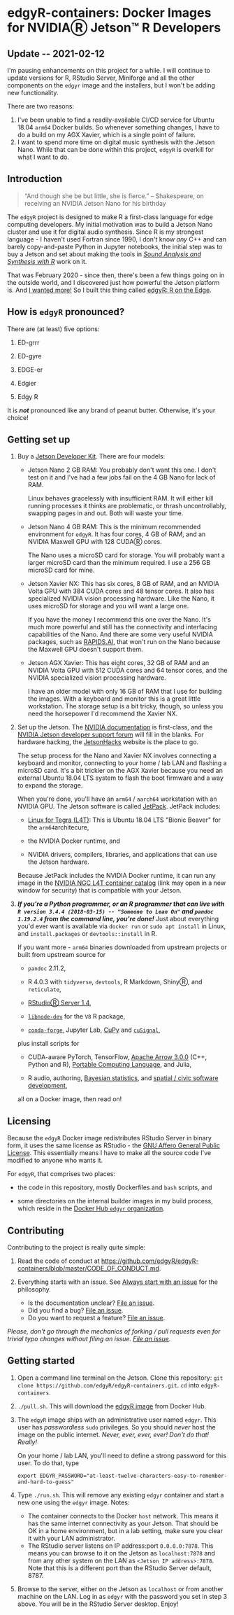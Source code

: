 # edgyR-containers: Docker Images for NVIDIAⓇ Jetson™ R Developers

## Update -- 2021-02-12
I'm pausing enhancements on this project for a while. I will continue to update
versions for R, RStudio Server, Miniforge and all the other components on the
`edgyr` image and the installers, but I won't be adding new functionality.

There are two reasons:
1. I've been unable to find a readily-available CI/CD service for Ubuntu 18.04
`arm64` Docker builds. So whenever something changes, I have to do a build
on my AGX Xavier, which is a single point of failure.
2. I want to spend more time on digital music synthesis with the Jetson Nano.
While that can be done within this project, `edgyR` is overkill for what I
want to do.

## Introduction


> “And though she be but little, she is fierce.” – Shakespeare, on
> receiving an NVIDIA Jetson Nano for his birthday

The `edgyR` project is designed to make R a first-class language for
edge computing developers. My initial motivation was to build a Jetson
Nano cluster and use it for digital audio synthesis. Since R is my
strongest language - I haven't used Fortran since 1990, I don't know
*any* C++ and can barely copy-and-paste Python in Jupyter notebooks, the
initial step was to buy a Jetson and set about making the tools in
[*Sound Analysis and Synthesis with
R*](https://www.springer.com/us/book/9783319776453 "Springer Sound Analysis and Synthesis with R page")
work on it.

That was February 2020 - since then, there's been a few things going on
in the outside world, and I discovered just how powerful the Jetson
platform is. And [I wanted
more!](https://media.giphy.com/media/D3OdaKTGlpTBC/giphy.gif) So I built
this thing called [edgyR: R on the
Edge](https://github.com/edgyR "edgyR: R on the Edge GitHub organization").

## How is `edgyR` pronounced?

There are (at least) five options:

1.  ED-grrr

2.  ED-gyre

3.  EDGE-er

4.  Edgier

5.  Edgy R

It is ***not*** pronounced like any brand of peanut butter. Otherwise,
it's your choice!

## Getting set up

1.  Buy a [Jetson Developer
    Kit](https://developer.nvidia.com/embedded/jetson-developer-kits "NVIDIA Jetson Developer Kits").
    There are four models:

    -   Jetson Nano 2 GB RAM: You probably don't want this one. I don't
        test on it and I've had a few jobs fail on the 4 GB Nano for
        lack of RAM.

        Linux behaves gracelessly with insufficient RAM. It will either
        kill running processes it thinks are problematic, or thrash
        uncontrollably, swapping pages in and out. Both will waste your
        time.

    -   Jetson Nano 4 GB RAM: This is the minimum recommended
        environment for `edgyR`. It has four cores, 4 GB of RAM, and an
        NVIDIA Maxwell GPU with 128 CUDAⓇ cores.

        The Nano uses a microSD card for storage. You will probably want
        a larger microSD card than the minimum required. I use a 256 GB
        microSD card for mine.

    -   Jetson Xavier NX: This has six cores, 8 GB of RAM, and an NVIDIA
        Volta GPU with 384 CUDA cores and 48 tensor cores. It also has
        specialized NVIDIA vision processing hardware. Like the Nano, it
        uses microSD for storage and you will want a large one.

        If you have the money I recommend this one over the Nano. It's
        much more powerful and still has the connectivity and
        interfacing capabilities of the Nano. And there are some very
        useful NVIDIA packages, such as
        [RAPIDS.AI](https://rapids.ai/ "RAPIDS.AI"), that won't run on
        the Nano because the Maxwell GPU doesn't support them.

    -   Jetson AGX Xavier: This has eight cores, 32 GB of RAM and an
        NVIDIA Volta GPU with 512 CUDA cores and 64 tensor cores, and
        the NVIDIA specialized vision processing hardware.

        I have an older model with only 16 GB of RAM that I use for
        building the images. With a keyboard and monitor this is a great
        little workstation. The storage setup is a bit tricky, though,
        so unless you need the horsepower I'd recommend the Xavier NX.

2.  Set up the Jetson. The [NVIDIA
    documentation](https://developer.nvidia.com/embedded/learn/getting-started-jetson "NVIDIA Jetson getting started")
    is first-class, and the [NVIDIA Jetson developer support
    forum](https://forums.developer.nvidia.com/c/agx-autonomous-machines/jetson-embedded-systems/70 "NVIDIA Jetson developer support forum")
    will fill in the blanks. For hardware hacking, the
    [JetsonHacks](https://www.jetsonhacks.com/ "JetsonHacks website")
    website is the place to go.

    The setup process for the Nano and Xavier NX involves connecting a
    keyboard and monitor, connecting to your home / lab LAN and flashing
    a microSD card. It's a bit trickier on the AGX Xavier because you
    need an external Ubuntu 18.04 LTS system to flash the boot firmware
    and a way to expand the storage.

    When you're done, you'll have an `arm64` / `aarch64` workstation
    with an NVIDIA GPU. The Jetson software is called
    [JetPack](https://developer.nvidia.com/embedded/jetpack "JetPack SDK").
    JetPack includes:

    -   [Linux for Tegra
        (L4T)](https://developer.nvidia.com/embedded/linux-tegra "L4T website"):
        This is Ubuntu 18.04 LTS "Bionic Beaver" for the
        `arm64`architecure,

    -   the NVIDIA Docker runtime, and

    -   NVIDIA drivers, compilers, libraries, and applications that can
        use the Jetson hardware.

    Because JetPack includes the NVIDIA Docker runtime, it can run any
    image in the [NVIDIA NGC L4T container
    catalog](https://ngc.nvidia.com/catalog/containers?orderBy=scoreDESC&pageNumber=0&query=L4T&quickFilter=containers&filters= "NVIDIA NGC container catalog")
    (link may open in a new window for security) that is compatible with
    your Jetson.

3.  ***If you're a Python programmer, or an R programmer that can live
    with `R version 3.4.4 (2018-03-15) -- "Someone to Lean On"` and
    `pandoc 1.19.2.4` from the command line, you're done!*** Just about
    everything you'd ever want is available via `docker run` or
    `sudo apt install` in Linux, and `install.packages` or
    `devtools::install` in R.

    If you want more - `arm64` binaries downloaded from upstream
    projects or built from upstream source for

    -   `pandoc` 2.11.2,

    -   R 4.0.3 with `tidyverse`, `devtools`, R Markdown, ShinyⓇ, and
        `reticulate`,

    -   [RStudioⓇ Server
        1.4](https://rstudio.com/products/rstudio/download-server/other-platforms/ "Download RStudio Server for other platforms"),

    -   [`libnode-dev`](https://launchpad.net/~cran/+archive/ubuntu/v8 "v8 (libnode) PPA")
        for the `V8` R package,

    -   [`conda-forge`](https://github.com/conda-forge/miniforge "conda-forge/miniforge GitHub repository"),
        Jupyter Lab, [CuPy](https://cupy.dev/ "CuPy website") and
        [`cuSignal`](https://github.com/rapidsai/cusignal "cusignal GitHub repository"),

    plus install scripts for

    -   CUDA-aware PyTorch, TensorFlow, [Apache Arrow
        3.0.0](https://arrow.apache.org/docs/ "Apache Arrow documentation")
        (C++, Python and R), [Portable Computing
        Language](http://portablecl.org/docs/html/ "Portable Computing Language documentation"),
        and Julia,

    -   R audio, authoring, [Bayesian
        statistics](https://github.com/rmcelreath/rethinking), and
        [spatial / civic software
        development](https://geocompr.robinlovelace.net/ "Geocomputation with R"),

    all on a Docker image, then read on!

## Licensing

Because the `edgyR` Docker image redistributes RStudio Server in binary
form, it uses the same license as RStudio - the [GNU Affero General
Public
License](https://www.gnu.org/licenses/agpl-3.0.en.html "GNU Affero General Public License").
This essentially means I have to make all the source code I've modified
to anyone who wants it.

For `edgyR`, that comprises two places:

-   the code in this repository, mostly Dockerfiles and `bash` scripts,
    and

-   some directories on the internal builder images in my build process,
    which reside in the [Docker Hub `edgyr`
    organization](https://hub.docker.com/orgs/edgyr/repositories "Docker Hub edgyr organization").

## Contributing

Contributing to the project is really quite simple:

1.  Read the code of conduct at
    <https://github.com/edgyR/edgyR-containers/blob/master/CODE_OF_CONDUCT.md>.

2.  Everything starts with an issue. See [Always start with an
    issue](https://about.gitlab.com/2016/03/03/start-with-an-issue/) for
    the philosophy.

    -   Is the documentation unclear? [File an
        issue](https://github.com/edgyR/edgyR-containers/issues/new).
    -   Did you find a bug? [File an
        issue](https://github.com/edgyR/edgyR-containers/issues/new).
    -   Do you want to request a feature? [File an
        issue](https://github.com/edgyR/edgyR-containers/issues/new).

*Please, don't go through the mechanics of forking / pull requests even
for trivial typo changes without filing an issue. [File an
issue](https://github.com/edgyR/edgyR-containers/issues/new).*

## Getting started

1.  Open a command line terminal on the Jetson. Clone this repository:
    `git clone https://github.com/edgyR/edgyR-containers.git`. `cd` into
    `edgyR-containers`.

2.  `./pull.sh`. This will download the [edgyR
    image](https://hub.docker.com/r/edgyr/edgyr "edgyR image on Docker Hub")
    from Docker Hub.

3.  The `edgyR` image ships with an administrative user named `edgyr`.
    This user has *passwordless* `sudo` privileges. So you should
    *never* host the image on the public internet. *Never, ever, ever,
    ever! Don't do that! Really!*

    On your home / lab LAN, you'll need to define a strong password for
    this user. To do that, type

        export EDGYR_PASSWORD="at-least-twelve-characters-easy-to-remember-and-hard-to-guess"

4.  Type `./run.sh`. This will remove any existing `edgyr` container and
    start a new one using the `edgyr` image. Notes:

    -   The container connects to the Docker `host` network. This means
        it has the same internet connectivity as your Jetson. That
        should be OK in a home environment, but in a lab setting, make
        sure you clear it with your LAN administrator.
    -   The RStudio server listens on IP address:port `0.0.0.0:7878`.
        This means you can browse to it on the Jetson as
        `localhost:7878` and from any other system on the LAN as
        `<Jetson IP address>:7878`. Note that this is a different port
        than the RStudio Server default, 8787.

5.  Browse to the server, either on the Jetson as `localhost` or from
    another machine on the LAN. Log in as `edgyr` with the password you
    set in step 3 above. You will be in the RStudio Server desktop.
    Enjoy!
